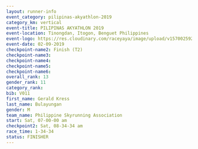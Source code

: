 ```yaml
---
layout: runner-info 
event_category: pilipinas-akyathlon-2019 
category_km: vertical 
event-title: PILIPINAS AKYATHLON 2019 
event-location: Tinongdan, Itogon, Benguet Philippines 
event-logo: https://res.cloudinary.com/raceyaya/image/upload/v1570025921/logo/akyathlon_jsxiv8.jpg 
event-date: 02-09-2019 
checkpoint-name2: Finish (T2) 
checkpoint-name3: 
checkpoint-name4: 
checkpoint-name5: 
checkpoint-name6: 
overall_rank: 13
gender_rank: 11
category_rank: 
bib: V011
first_name: Gerald Kress
last_name: Bulayungan
gender: M
team_name: Philippine Skyrunning Association
start: Sat, 07-00-00 am
checkpoint2: Sat, 08-34-34 am
race_time: 1-34-34
status: FINISHER
---
```

